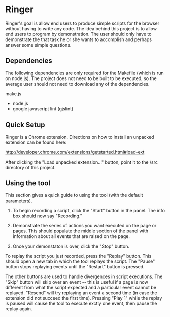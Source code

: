 Ringer
=========

Ringer's goal is allow end users to produce simple
scripts for the browser without having to write any code. The idea behind this
project is to allow end users to program by demonstration. The user should only
have to demonstrate the that task he or she wants to accomplish and perhaps answer some simple
questions.

Dependencies
-------------------

The following dependencies are only required for the Makefile (which is run on
node.js). The project does not need to be built to be executed, so the
average user should not need to download any of the dependencies.

make.js
 * node.js
 * google javascript lint (gjslint)

Quick Setup
-------------------

Ringer is a Chrome extension. Directions on how to install an unpacked
extension can be found here:

http://developer.chrome.com/extensions/getstarted.html#load-ext

After clicking the "Load unpacked extension..." button, point it to the /src
directory of this project.

Using the tool
-------------------

This section gives a quick guide to using the tool (with the default
parameters).

1) To begin recording a script, click the "Start" button in the panel. The
info box should now say "Recording."

2) Demonstrate the series of actions you want executed on the page or pages. This should
populate the middle section of the panel with information about all events
that are raised on the page.

3) Once your demonstaton is over, click the "Stop" button.

To replay the script you just recorded, press the "Replay" button. This should
open a new tab in which the tool replays the script. The "Pause" button stops
replaying events until the "Restart" button is pressed.

The other buttons are used to handle divergences in script executions. The "Skip"
button will skip over an event -- this is useful if a page is now different from what the script
expected and a particular event cannot be replayed. "Resend" will try 
replaying an event a second time (in case the extension did not succeed the
first time). Pressing "Play 1" while the replay is paused will cause the tool to execute 
exctly one event, then pause the replay again.

